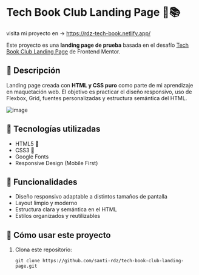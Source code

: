 # Tech Book Club Landing Page 🧠📚
visita mi proyecto en -> https://rdz-tech-book.netlify.app/

Este proyecto es una **landing page de prueba** basada en el desafío [Tech Book Club Landing Page](https://www.frontendmentor.io/challenges/tech-book-club-landing-page-fZQidjHU73) de Frontend Mentor.


## 📌 Descripción

Landing page creada con **HTML y CSS puro** como parte de mi aprendizaje en maquetación web. El objetivo es practicar el diseño responsivo, uso de Flexbox, Grid, fuentes personalizadas y estructura semántica del HTML.

![image](https://github.com/user-attachments/assets/8f736772-e363-4f17-ae93-043782e5d577)

## 🔧 Tecnologías utilizadas

- HTML5 🧱
- CSS3 🎨
- Google Fonts
- Responsive Design (Mobile First)

## 🧪 Funcionalidades

- Diseño responsivo adaptable a distintos tamaños de pantalla
- Layout limpio y moderno
- Estructura clara y semántica en el HTML
- Estilos organizados y reutilizables

## 🚀 Cómo usar este proyecto

1. Clona este repositorio:
   ```
   git clone https://github.com/santi-rdz/tech-book-club-landing-page.git
